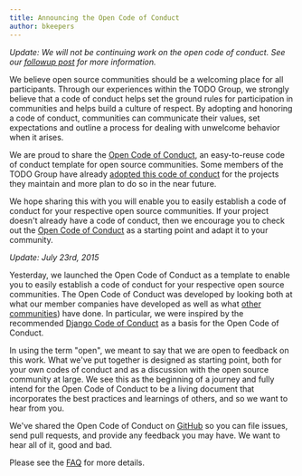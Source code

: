 ```yaml
---
title: Announcing the Open Code of Conduct
author: bkeepers
---
```


*Update: We will not be continuing work on the open code of conduct. See our [followup post](/blog/followup-open-code-of-conduct/) for more information.*

We believe open source communities should be a welcoming place for all participants. Through our experiences within the TODO Group, we strongly believe that a code of conduct helps set the ground rules for participation in communities and helps build a culture of respect. By adopting and honoring a code of conduct, communities can communicate their values, set expectations and outline a process for dealing with unwelcome behavior when it arises.

We are proud to share the [Open Code of Conduct](http://todogroup.org/opencodeofconduct), an easy-to-reuse code of conduct template for open source communities. Some members of the TODO Group have already [adopted this code of conduct](https://github.com/todogroup/opencodeofconduct#what-companies-support-or-use-the-open-code-of-conducts) for the projects they maintain and more plan to do so in the near future.

We hope sharing this with you will enable you to easily establish a code of conduct for your respective open source communities. If your project doesn't already have a code of conduct, then we encourage you to check out the [Open Code of Conduct](http://todogroup.org/opencodeofconduct/) as a starting point and adapt it to your community.

*Update: July 23rd, 2015*

Yesterday, we launched the Open Code of Conduct as a template to enable you to easily establish a code of conduct for your respective open source communities. The Open Code of Conduct was developed by looking both at what our member companies have developed as well as what [other communities](http://geekfeminism.wikia.com/wiki/Code_of_conduct_evaluations)) have done. In particular, we were inspired by  the recommended [Django Code of Conduct](https://www.djangoproject.com/conduct/) as a basis for the Open Code of Conduct.

In using the term "open", we meant to say that we are open to feedback on this work. What we've put together is designed as starting point, both for your own codes of conduct and as a discussion with the open source community at large. We see this as the beginning of a journey and fully intend for the Open Code of Conduct to be a living document that incorporates the best practices and learnings of others, and so we want to hear from you.

We've shared the Open Code of Conduct on [GitHub](https://github.com/todogroup/opencodeofconduct/) so you can file issues, send pull requests, and provide any feedback you may have. We want to hear all of it, good and bad.

Please see the [FAQ](https://github.com/todogroup/opencodeofconduct#faq) for more details.
